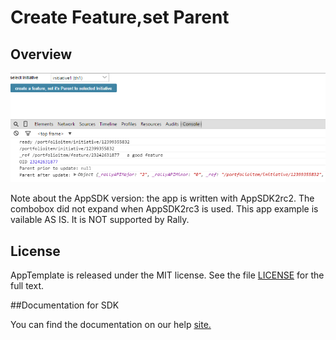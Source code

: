 Create Feature,set Parent
=========================

## Overview

![](pic.png)

Note about the AppSDK version: the app is written with AppSDK2rc2. The combobox did not expand when AppSDK2rc3 is used.
This app example is vailable AS IS. It is NOT supported by Rally.

## License

AppTemplate is released under the MIT license.  See the file [LICENSE](./LICENSE) for the full text.

##Documentation for SDK

You can find the documentation on our help [site.](https://help.rallydev.com/apps/2.0rc3/doc/)
